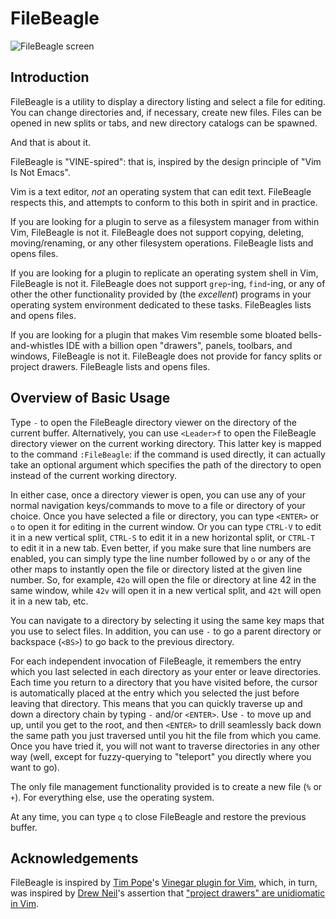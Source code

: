 # FileBeagle

![FileBeagle screen](http://jeetworks.org/wp-content/uploads/filebeagle2.png)

## Introduction

FileBeagle is a utility to display a directory listing and select a file for
editing. You can change directories and, if necessary, create new files. Files
can be opened in new splits or tabs, and new directory catalogs can be spawned.

And that is about it.

FileBeagle is "VINE-spired": that is, inspired by the design principle of "Vim
Is Not Emacs".

Vim is a text editor, *not* an operating system that can edit text. FileBeagle
respects this, and attempts to conform to this both in spirit and in practice.

If you are looking for a plugin to serve as a filesystem manager from within
Vim, FileBeagle is not it. FileBeagle does not support copying, deleting,
moving/renaming, or any other filesystem operations. FileBeagle lists and opens
files.

If you are looking for a plugin to replicate an operating system shell in Vim,
FileBeagle is not it. FileBeagle does not support `grep`-ing, `find`-ing, or
any of other the other functionality provided by (the *excellent*) programs in
your operating system environment dedicated to these tasks. FileBeagles lists
and opens files.

If you are looking for a plugin that makes Vim resemble some bloated
bells-and-whistles IDE with a billion open "drawers", panels, toolbars, and
windows, FileBeagle is not it. FileBeagle does not provide for fancy
splits or project drawers. FileBeagle lists and opens files.

## Overview of Basic Usage

Type `-` to open the FileBeagle directory viewer on the directory of the
current buffer. Alternatively, you can use `<Leader>f` to open the FileBeagle
directory viewer on the current working directory. This latter key is mapped to
the command `:FileBeagle`: if the command is used directly, it can actually
take an optional argument which specifies the path of the directory to open
instead of the current working directory.

In either case, once a directory viewer is open, you can use any of your normal
navigation keys/commands to move to a file or directory of your choice. Once
you have selected a file or directory, you can type `<ENTER>` or `o` to open
it for editing in the current window. Or you can type `CTRL-V` to edit it in a
new vertical split, `CTRL-S` to edit it in a new horizontal split, or `CTRL-T`
to edit it in a new tab. Even better, if you make sure that line numbers are
enabled, you can simply type the line number followed by `o` or any of the
other maps to instantly open the file or directory listed at the given line
number. So, for example, `42o` will open the file or directory at line 42 in
the same window, while `42v` will open it in a new
vertical split, and `42t` will open it in a new tab, etc.

You can navigate to a directory by selecting it using the same key maps that
you use to select files. In addition, you can use `-` to go a parent
directory or backspace (`<BS>`) to go back to the previous directory.

For each independent invocation of FileBeagle, it remembers the entry which you
last selected in each directory as your enter or leave directories. Each time
you return to a directory that you have visited before, the cursor is
automatically placed at the entry which you selected the just before leaving
that directory. This means that you can quickly traverse up and down a
directory chain by typing `-` and/or `<ENTER>`. Use `-` to move up and
up, until you get to the root, and then `<ENTER>` to drill seamlessly back
down the same path you just traversed until you hit the file from which you
came. Once you have tried it, you will not want to traverse directories in any
other way (well, except for fuzzy-querying to "teleport" you directly where you
want to go).

The only file management functionality provided is to create a new file (`%`
or `+`). For everything else, use the operating system.

At any time, you can type `q` to close FileBeagle and restore the previous
buffer.

## Acknowledgements

FileBeagle is inspired by [Tim Pope](http://tpo.pe/)'s [Vinegar plugin for Vim](https://github.com/tpope/vim-vinegar.git), which, in turn, was inspired by [Drew Neil](http://drewneil.com/)'s assertion that ["project drawers" are unidiomatic in Vim](http://vimcasts.org/blog/2013/01/oil-and-vinegar-split-windows-and-project-drawer/).
